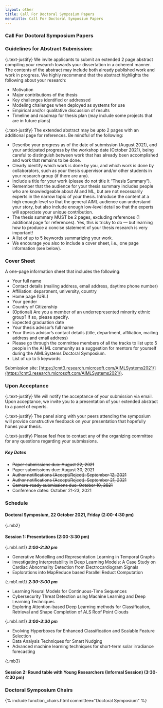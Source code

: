 ```yaml
---
layout: other
title: Call For Doctoral Symposium Papers
menutitle: Call For Doctoral Symposium Papers
---
```


### Call For Doctoral Symposium Papers

### Guidelines for Abstract Submission:

{:.text-justify}
We invite applicants to submit an extended 2 page abstract compiling your research towards your dissertation in a coherent manner. The contents of the abstract may include both already published work and work in progress. We highly recommend that the abstract highlights the following about your research:

* Motivation
* Major contributions of the thesis
* Key challenges identified or addressed
* Modeling challenges when deployed as systems for use
* Empirical and/or qualitative discussion of results
* Timeline and roadmap for thesis plan (may include some projects that are in future plans)


{:.text-justify}
The extended abstract may be upto 2 pages with an additional page for references. Be mindful of the following:

* Describe your progress as of the date of submission (August 2021), and your anticipated progress by the workshop date (October 2021), being careful to distinguish between work that has already been accomplished and work that remains to be done.
* Clearly identify which work is done by you, and which work is done by collaborators, such as your thesis supervisor and/or other students in your research group (if there are any). 
* Include a title for your work (please do not title it “Thesis Summary”).
* Remember that the audience for your thesis summary includes people who are knowledgeable about AI and ML, but are not necessarily experts in the narrow topic of your thesis. Introduce the content at a high enough level so that the general AIML audience can understand your story, but also include enough low-level detail so that the experts will appreciate your unique contribution.
* The thesis summary MUST be 2 pages, excluding references (1 additional page for references). Yes, this is tricky to do — but learning how to produce a concise statement of your thesis research is very important!
* A list of up to 5 keywords summarizing your work. 
* We encourage you also to include a cover sheet, i.e., one page information (see below).


### Cover Sheet
A one-page information sheet that includes the following:

* Your full name
* Contact details (mailing address, email address, daytime phone number)
* Affiliation: department, university, country
* Home page (URL)
* Your gender
* Country of Citizenship
* (Optional) Are you a member of an underrepresented minority ethnic group? If so, please specify.
* Expected graduation date
* Your thesis advisor’s full name
* Your thesis advisor’s contact details (title, department, affiliation, mailing address and email address)
* Please go through the committee members of all the tracks to list upto 5 people in the AI ML community as a suggestion for mentors for yourself during the AIMLSystems Doctoral Symposium.
* List of up to 5 keywords 


Submission site: [https://cmt3.research.microsoft.com/AIMLSystems2021/](https://cmt3.research.microsoft.com/AIMLSystems2021/).


### Upon Acceptance

{:.text-justify}
We will notify the acceptance of your submission via email. Upon acceptance, we invite you to a presentation of your extended abstract to a panel of experts.

{:.text-justify}
The panel along with your peers attending the symposium will provide constructive feedback on your presentation that hopefully hones your thesis.

{:.text-justify}
Please feel free to contact any of the organizing committee for any questions regarding your submissions. 


##### Key Dates
* ~~Paper submissions due: August 22, 2021~~
* ~~Paper submissions due: August 30, 2021~~
* ~~Author notifications (Accept/Reject): September 12, 2021~~
* ~~Author notifications (Accept/Reject): September 21, 2021~~
* ~~Camera-ready submissions due: October 10, 2021~~
* Conference dates: October 21-23, 2021

<a id="schedule"></a>

### Schedule

#### Doctoral Symposium, 22 October 2021, Friday (2:00-4:30 pm)

{:.mb2}
#### Session 1: Presentations (2:00-3:30 pm)

{:.mb1.mt1}
***2:00-2:30 pm***

* Generative Modelling and Representation Learning in Temporal Graphs
* Investigating Interpretability in Deep Learning Models: A Case Study on Cardiac Abnormality Detection from Electrocardiogram Signals
* Explorations into MapReduce based Parallel Reduct Computation

{:.mb1.mt1}
***2:30-3:00 pm***

* Learning Neural Models for Continuous-Time Sequences
* Cybersecurity Threat Detection using Machine Learning and Deep Learning Techniques
* Exploring Attention-based Deep Learning methods for Classification, Retrieval and Shape Completion of ALS Roof Point Clouds

{:.mb1.mt1}
***3:00-3:30 pm***

* Evolving Hyperboxes for Enhanced Classification and Scalable Feature Selection
* Data Analysis Techniques for Smart Nudging
* Advanced machine learning techniques for short-term solar irradiance forecasting

{:.mb3}
#### Session 2: Round table with Young Researchers (Informal Session) (3:30-4:30 pm)




### Doctoral Symposium Chairs

{% include function_chairs.html committee="Doctoral Symposium" %}
